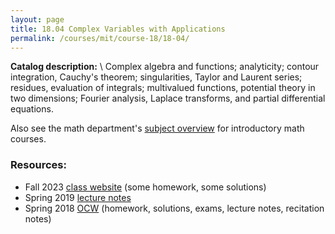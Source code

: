 ```yaml
---
layout: page
title: 18.04 Complex Variables with Applications
permalink: /courses/mit/course-18/18-04/
---
```


**Catalog description:**
\\
Complex algebra and functions; analyticity; contour integration, Cauchy's theorem; singularities, Taylor and Laurent series; residues, evaluation of integrals; multivalued functions, potential theory in two dimensions; Fourier analysis, Laplace transforms, and partial differential equations.

Also see the math department's [subject overview](https://math.mit.edu/academics/undergrad/subjects/180x.html) for introductory math courses.

### Resources:
- Fall 2023 [class website](https://math.mit.edu/classes/18.04/2023fa/index.html) (some homework, some solutions)
- Spring 2019 [lecture notes](https://math.mit.edu/~dunkel/Teach/18.04_2019S/notes/1804_Main.pdf)
- Spring 2018 [OCW](https://ocw.mit.edu/courses/18-04-complex-variables-with-applications-spring-2018/) (homework, solutions, exams, lecture notes, recitation notes)